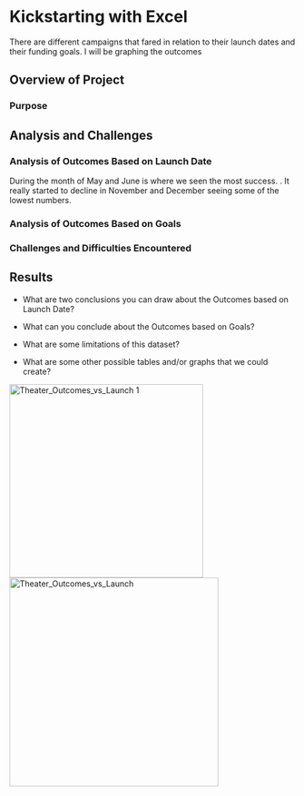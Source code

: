  # Kickstarting with Excel
 There are different campaigns that  fared in relation to their launch dates and their funding goals. I will be graphing the outcomes
## Overview of Project

### Purpose

## Analysis and Challenges

### Analysis of Outcomes Based on Launch Date
During the month of May and June is where we seen the most success. .  It really started to decline in November and December seeing some of the lowest numbers. 
### Analysis of Outcomes Based on Goals

### Challenges and Difficulties Encountered

## Results

- What are two conclusions you can draw about the Outcomes based on Launch Date?

- What can you conclude about the Outcomes based on Goals?

- What are some limitations of this dataset?

- What are some other possible tables and/or graphs that we could create?


<img width="341" alt="Theater_Outcomes_vs_Launch 1" src="https://user-images.githubusercontent.com/109318020/186756565-61fa261e-925e-4e51-b057-0e59388e144c.png">
<img width="368" alt="Theater_Outcomes_vs_Launch" src="https://user-images.githubusercontent.com/109318020/186757148-ae554c90-1239-453e-8c3e-34db7724f385.png">

